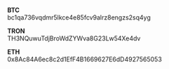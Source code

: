 **BTC** <br />
bc1qa736vqdmr5lkce4e85fcv9alrz8engzs2sq4yg

**TRON** <br />
TH3NQuwuTdjBroWdZYWva8G23Lw54Xe4dv

**ETH** <br />
0x8Ac84A6ec8c2d1EfF4B1669627E6dD4927565053

